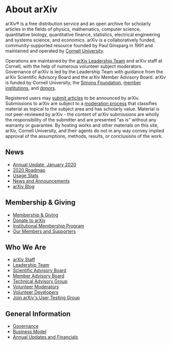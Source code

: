 # About arXiv

arXiv® is a free distribution service and an open archive for scholarly articles in the fields of physics, mathematics, computer science, quantitative biology, quantitative finance, statistics, electrical engineering and systems science, and economics. arXiv is a collaboratively funded, community-supported resource founded by Paul Ginsparg in 1991 and maintained and operated by [Cornell University](https://www.cornell.edu/).

Operations are maintained by the [arXiv Leadership Team](/about/people/leadership_team.md) and arXiv staff at Cornell, with the help of numerous volunteer subject moderators. Governance of arXiv is led by the Leadership Team with guidance from the arXiv Scientific Advisory Board and the arXiv Member Advisory Board. arXiv is funded by Cornell University, the [Simons Foundation](https://www.simonsfoundation.org), [member institutions](/about/ourmembers.md), and [donors](/about/give.md).

Registered users may [submit articles](None) to be announced by arXiv. Submissions to arXiv are subject to a [moderation process](/help/moderation.md) that classifies material as topical to the subject area and has scholarly value. Material is not peer-reviewed by arXiv - the content of arXiv submissions are wholly the responsibility of the submitter and are presented “as is” without any warranty or guarantee. By hosting works and other materials on this site, arXiv, Cornell University, and their agents do not in any way convey implied approval of the assumptions, methods, results, or conclusions of the work.

## News

- [Annual Update, January 2020](/about/reports/2020_update.md)
- [2020 Roadmap](/about/reports/2020_roadmap.md)
- [Usage Stats](/about/index.md)
- [News and Announcements](/about/index.md)
- [arXiv Blog](https://blogs.cornell.edu/arxiv)


## Membership & Giving

- [Membership & Giving](/about/give.md)
- [Donate to arXiv](/about/donate.md)
- [Institutional Membership Program](/about/membership.md)
- [Our Members and Supporters](/about/ourmembers.md)


## Who We Are

- [arXiv Staff](/about/people/staff.md)
- [Leadership Team](/about/people/leadership_team.md)
- [Scientific Advisory Board](/about/people/scientific_ad_board.md)
- [Member Advisory Board](/about/people/member_ad_board.md)
- [Technical Advisory Group](/about/people/technical_ad_group.md)
- [Volunteer Moderators](https://arxiv.org/moderators)
- [Volunteer Developers](/about/people/developers.md)
- [Join arXiv's User Testing Group](None)


## General Information

- [Governance](/about/governance.md)
- [Business Model](/about/reports-financials.md)
- [Annual Updates and Financials](/about/index.md)
